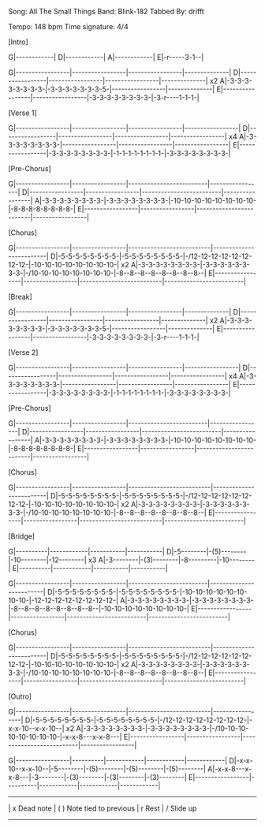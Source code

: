 Song: All The Small Things
Band: Blink-182
Tabbed By: drifft

Tempo: 148 bpm
Time signature: 4/4

[Intro]

G|------------|
D|------------|
A|------------|
E|-r-----3-1--|

G|-----------------|-----------------|-----------------|--------------|
D|-----------------|-----------------|-----------------|--------------| x2
A|-3-3-3-3-3-3-3-3-|-3-3-3-3-3-3-3-5-|-----------------|--------------|
E|-----------------|-----------------|-3-3-3-3-3-3-3-3-|-3-r----1-1-1-|

[Verse 1]

G|-----------------|-----------------|-----------------|-----------------|
D|-----------------|-----------------|-----------------|-----------------| x4
A|-3-3-3-3-3-3-3-3-|-----------------|-----------------|-----------------|
E|-----------------|-3-3-3-3-3-3-3-3-|-1-1-1-1-1-1-1-1-|-3-3-3-3-3-3-3-3-|

[Pre-Chorus]

G|-----------------|-----------------|-------------------------|-----------------|
D|-----------------|-----------------|-------------------------|-----------------|
A|-3-3-3-3-3-3-3-3-|-3-3-3-3-3-3-3-3-|-10-10-10-10-10-10-10-10-|-8-8-8-8-8-8-8-8-|
E|-----------------|-----------------|-------------------------|-----------------|

[Chorus]

G|-----------------|-----------------|--------------------------|-------------------------|
D|-5-5-5-5-5-5-5-5-|-5-5-5-5-5-5-5-5-|-/12-12-12-12-12-12-12-12-|-10-10-10-10-10-10-10-10-| x2
A|-3-3-3-3-3-3-3-3-|-3-3-3-3-3-3-3-3-|-/10-10-10-10-10-10-10-10-|-8--8--8--8--8--8--8--8--|
E|-----------------|-----------------|--------------------------|-------------------------|

[Break]

G|-----------------|-----------------|-----------------|--------------|
D|-----------------|-----------------|-----------------|--------------| x2
A|-3-3-3-3-3-3-3-3-|-3-3-3-3-3-3-3-5-|-----------------|--------------|
E|-----------------|-----------------|-3-3-3-3-3-3-3-3-|-3-r----1-1-1-|

[Verse 2]

G|-----------------|-----------------|-----------------|-----------------|
D|-----------------|-----------------|-----------------|-----------------| x4
A|-3-3-3-3-3-3-3-3-|-----------------|-----------------|-----------------|
E|-----------------|-3-3-3-3-3-3-3-3-|-1-1-1-1-1-1-1-1-|-3-3-3-3-3-3-3-3-|

[Pre-Chorus]

G|-----------------|-----------------|-------------------------|-----------------|
D|-----------------|-----------------|-------------------------|-----------------|
A|-3-3-3-3-3-3-3-3-|-3-3-3-3-3-3-3-3-|-10-10-10-10-10-10-10-10-|-8-8-8-8-8-8-8-8-|
E|-----------------|-----------------|-------------------------|-----------------|

[Chorus]

G|-----------------|-----------------|--------------------------|-------------------------|
D|-5-5-5-5-5-5-5-5-|-5-5-5-5-5-5-5-5-|-/12-12-12-12-12-12-12-12-|-10-10-10-10-10-10-10-10-| x2
A|-3-3-3-3-3-3-3-3-|-3-3-3-3-3-3-3-3-|-/10-10-10-10-10-10-10-10-|-8--8--8--8--8--8--8--8--|
E|-----------------|-----------------|--------------------------|-------------------------|

[Bridge]

G|----------|------------|-----------|-----------|
D|-5--------|-(5)--------|-10--------|-12--------| x3
A|-3--------|-(3)--------|-8---------|-10--------|
E|----------|------------|-----------|-----------|

G|-----------------|-----------------|-------------------------|-------------------------|
D|-5-5-5-5-5-5-5-5-|-5-5-5-5-5-5-5-5-|-10-10-10-10-10-10-10-10-|-12-12-12-12-12-12-12-12-|
A|-3-3-3-3-3-3-3-3-|-3-3-3-3-3-3-3-3-|-8--8--8--8--8--8--8--8--|-10-10-10-10-10-10-10-10-|
E|-----------------|-----------------|-------------------------|-------------------------|

[Chorus]

G|-----------------|-----------------|--------------------------|-------------------------|
D|-5-5-5-5-5-5-5-5-|-5-5-5-5-5-5-5-5-|-/12-12-12-12-12-12-12-12-|-10-10-10-10-10-10-10-10-| x2
A|-3-3-3-3-3-3-3-3-|-3-3-3-3-3-3-3-3-|-/10-10-10-10-10-10-10-10-|-8--8--8--8--8--8--8--8--|
E|-----------------|-----------------|--------------------------|-------------------------|

[Outro]

G|-----------------|-----------------|--------------------------|-----------------|
D|-5-5-5-5-5-5-5-5-|-5-5-5-5-5-5-5-5-|-/12-12-12-12-12-12-12-12-|-x-x-10--x-x-10--| x2
A|-3-3-3-3-3-3-3-3-|-3-3-3-3-3-3-3-3-|-/10-10-10-10-10-10-10-10-|-x-x-8---x-x-8---|
E|-----------------|-----------------|--------------------------|-----------------|

G|-----------------|----------|------------|------------|------------|
D|-x-x-10--x-x-10--|-5--------|-(5)--------|-(5)--------|-(5)--------|
A|-x-x-8---x-x-8---|-3--------|-(3)--------|-(3)--------|-(3)--------|
E|-----------------|----------|------------|------------|------------|

---

| x Dead note
| ( ) Note tied to previous
| r Rest
| / Slide up

---
